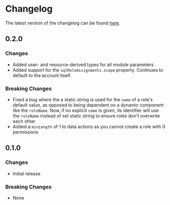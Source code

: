 # Changelog

The latest version of the changelog can be found [here](https://github.com/Azure/bicep-registry-modules/blob/main/avm/res/document-db/database-account/sql-role-definition/CHANGELOG.md).

## 0.2.0

### Changes

- Added user- and resource-derived types for all module parameters
- Added support for the `sqlRoleAssignments.scope` property. Continues to default to the account itself.

### Breaking Changes

- Fixed a bug where the a static string is used for the `name` of a role's default value, as opposed to being dependent on a dynamic component like the `roleName`. Now, if no explicit `name` is given, its identifier will use the `roleName` instead of set static string to ensure roles don't overwrite each other
- Added a `minLength` of 1 to data actions as you cannot create a role with 0 permissions

## 0.1.0

### Changes

- Initial release

### Breaking Changes

- None
